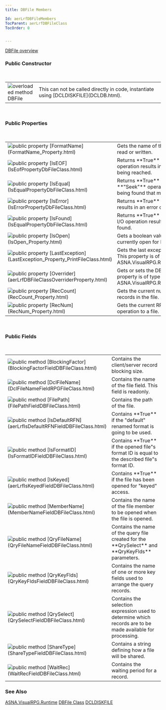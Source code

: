 ```yaml
---
title: DBFile Members

Id: aerLrfDBFileMembers
TocParent: aerLrfDBFileClass
TocOrder: 0


---
```


[DBFile overview](aerLrfDBFileClass.html) 

### Public Constructor
<br />

<table class="dtTABLE" id="Table3" cellspacing="0">
                <tr>
                    <td colspan="1" rowspan="1" width="20%">
                        <img alt="overloaded method" src="../Images/Methods.bmp" border="0" /> DBFile
                    </td>
                    <td colspan="1" rowspan="1" width="79.99%">
                        This can not be called directly in code, instantiate using [DCLDISKFILE](DCLDB.html).
                    </td>
                </tr>
</table>

<br />

### Public Properties
<br />

<table class="dtTABLE" id="Table4" cellspacing="0">
                <colgroup span="1">
                    <col span="1" valign="top" width="20%" />
                    <col span="1" width="79.99%" />
                </colgroup>
                <tr>
                    <td colspan="1" rowspan="1" height="28">
                        <img alt="public property" src="../Images/property.bmp" border="0" /> [FormatName](FormatName_Property.html)
                    </td>
                    <td colspan="1" rowspan="1" height="28">Gets the name of the record format last read or written.</td>
                </tr>
                <tr>
                    <td colspan="1" rowspan="1">
                        <img alt="public property" src="../Images/property.bmp" border="0" /> [IsEOF](IsEofPropertyDbFileClass.html)
                    </td>
                    <td colspan="1" rowspan="1">
                        Returns **True**  when a
                        file input operation results in **End-of-File** 
                        being reached. 
                    </td>
                </tr>
                <tr>
                    <td colspan="1" rowspan="1">
                        <img alt="public property" src="../Images/property.bmp" border="0" /> [IsEqual](IsEqualPropertyDbFileClass.html)
                    </td>
                    <td colspan="1" rowspan="1">
                        Returns **True**  when akeyed file **"Seek"**  operation results in
                        a record being found that matches the seek Key. 
                    </td>
                </tr>
                <tr>
                    <td colspan="1" rowspan="1">
                        <img alt="public property" src="../Images/property.bmp" border="0" /> [IsError](IsErrorPropertyDbFileClass.html)
                    </td>
                    <td colspan="1" rowspan="1">Returns **True**  when an I/O operation results in an error condition.</td>
                </tr>
                <tr>
                    <td colspan="1" rowspan="1" height="30">
                        <img alt="public property" src="../Images/property.bmp" border="0" /> [IsFound](IsEqualPropertyDbFileClass.html)
                    </td>
                    <td colspan="1" rowspan="1" height="30">
                        Returns **True**  when akeyed file record I/O operation results in
                        a record being found.
                    </td>
                </tr>
                <tr>
                    <td colspan="1" rowspan="1">
                        <img alt="public property" src="../Images/property.bmp" border="0" /> [IsOpen](IsOpen_Property.html)
                    </td>
                    <td colspan="1" rowspan="1">Gets a boolean value indicating if the file is currently open for I/O operations.</td>
                </tr>
                <tr>
                    <td colspan="1" rowspan="1">
                        <img alt="public property" src="../Images/property.bmp" border="0" /> [LastException](LastException_Property_PrintFileClass.html)
                    </td>
                    <td colspan="1" rowspan="1">
                        Gets the last exception thrown for this file. This property is of type 	ASNA.VisualRPG.Runtime.AvrException.
                    </td>
                </tr>
                <tr>
                    <td colspan="1" rowspan="1">
                        <img alt="public property" src="../Images/property.bmp" border="0" /> [Overrider](aerLrfDBFileClassOverriderProperty.html)
                    </td>
                    <td colspan="1" rowspan="1">
                        Gets or sets the DB file overrider. This property is of type ASNA.VisualRPG.Runtime.IDBFileOverrider.
                    </td>
                </tr>
                <tr>
                    <td colspan="1" rowspan="1">
                        <img alt="public property" src="../Images/property.bmp" border="0" /> [RecCount](RecCount_Property.html)
                    </td>
                    <td colspan="1" rowspan="1">
                        Gets the current number of non-deleted records in the file.
                    </td>
                </tr>
                <tr>
                    <td colspan="1" rowspan="1">
                        <img alt="public property" src="../Images/property.bmp" border="0" /> [RecNum](RecNum_Property.html)
                    </td>
                    <td colspan="1" rowspan="1">
                        Gets the current RRN for the last input operation to
                        a file.
                    </td>
                </tr>
</table>

<br />

### Public Fields
<br />

<table class="dtTABLE" id="Table2" cellspacing="0">
                <colgroup span="1">
                    <col span="1" valign="top" width="20%" />
                    <col span="1" width="79.99%" />
                </colgroup>
                <tr>
                    <td colspan="1" rowspan="1">
                        <img alt="public method" src="../Images/fields.gif" border="0" /> [BlockingFactor](BlockingFactorFieldDBFileClass.html)
                    </td>
                    <td colspan="1" rowspan="1">
                        Contains the client/server record blocking size.
                    </td>
                </tr>
                <tr>
                    <td colspan="1" rowspan="1">
                        <img alt="public method" src="../Images/fields.gif" border="0" /> [DclFileName](DclFileNameFieldRPGFileClass.html)
                    </td>
                    <td colspan="1" rowspan="1">
                        Contains the name of the file field. This field is readonly.
                    </td>
                </tr>
                <tr>
                    <td colspan="1" rowspan="1">
                        <img alt="public method" src="../Images/fields.gif" border="0" /> [FilePath](FilePathFieldDBFileClass.html)
                    </td>
                    <td colspan="1" rowspan="1">
                        Contains the path of the file.
                    </td>
                </tr>
                <tr>
                    <td colspan="1" rowspan="1">
                        <img alt="public method" src="../Images/fields.gif" border="0" /> [IsDefaultRFN](aerLrfIsDefaultRFNFieldDBFileClass.html)
                    </td>
                    <td colspan="1" rowspan="1">Contains **True**  if the "default" renamed format is going to be used.</td>
                </tr>
                <tr>
                    <td colspan="1" rowspan="1" height="23">
                        <img alt="public method" src="../Images/fields.gif" border="0" /> [IsFormatID](IsFormatIDFieldDBFileClass.html)
                    </td>
                    <td colspan="1" rowspan="1" height="23">Contains **True**  if the opened file"s format ID is equal to the described file"s format ID.</td>
                </tr>
                <tr>
                    <td colspan="1" rowspan="1">
                        <img alt="public method" src="../Images/fields.gif" border="0" /> [IsKeyed](aerLrfIsKeyedFieldDBFileClass.html)
                    </td>
                    <td colspan="1" rowspan="1">Contains **True**  if the file has been opened for "keyed" access.</td>
                </tr>
                <tr>
                    <td colspan="1" rowspan="1">
                        <img alt="public method" src="../Images/fields.gif" border="0" /> [MemberName](MemberNameFieldDBFileClass.html)
                    </td>
                    <td colspan="1" rowspan="1">
                        Contains the name of the file member to be opened when the file is opened.
                    </td>
                </tr>
                <tr>
                    <td colspan="1" rowspan="1">
                        <img alt="public method" src="../Images/fields.gif" border="0" /> [QryFileName](QryFileNameFieldDBFileClass.html)
                    </td>
                    <td colspan="1" rowspan="1">
                        Contains the name of the query file created for the **QrySelect** 
                        and **QryKeyFlds**  parameters.
                    </td>
                </tr>
                <tr>
                    <td colspan="1" rowspan="1">
                        <img alt="public method" src="../Images/fields.gif" border="0" /> [QryKeyFlds](QryKeyFldsFieldDBFileClass.html)
                    </td>
                    <td colspan="1" rowspan="1">
                        Contains the name of one or more key fields used to arrange the query records.
                    </td>
                </tr>
                <tr>
                    <td colspan="1" rowspan="1">
                        <img alt="public method" src="../Images/fields.gif" border="0" /> [QrySelect](QrySelectFieldDBFileClass.html)
                    </td>
                    <td colspan="1" rowspan="1">
                        Contains the selection expression used to determine which records are to be made available for processing.
                    </td>
                </tr>
                <tr>
                    <td colspan="1" rowspan="1">
                        <img alt="public method" src="../Images/fields.gif" border="0" /> [ShareType](ShareTypeFieldDBFileClass.html)
                    </td>
                    <td colspan="1" rowspan="1">
                        Contains a string defining how a file will be shared.
                    </td>
                </tr>
                <tr>
                    <td colspan="1" rowspan="1">
                        <img alt="public method" src="../Images/fields.gif" border="0" /> [WaitRec](WaitRecFieldDBFileClass.html)
                    </td>
                    <td colspan="1" rowspan="1">
                        Contains the waiting period for a record. 
                    </td>
                </tr>
</table>

### See Also
[ASNA.VisualRPG.Runtime](aerLrfRuntimeNamespace.html)
[DBFile Class](aerLrfDBFileClass.html)
[DCLDISKFILE](DCLDISKFILE.html) 
